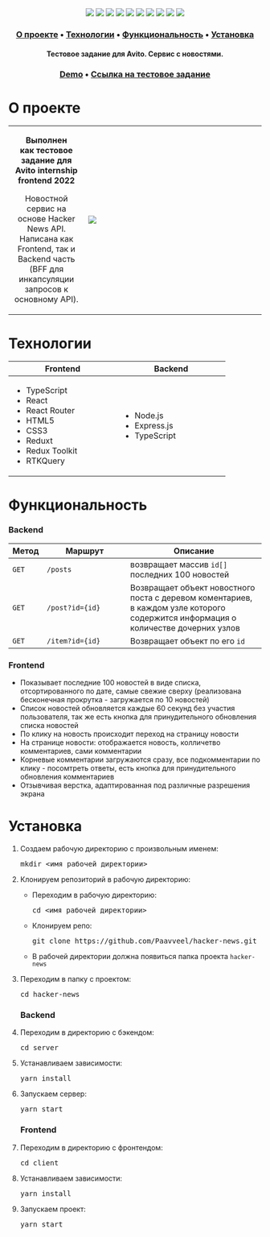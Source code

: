 <div align="center">
 <img src="https://img.shields.io/badge/React-202124?logo=react&logoColor=61DAFB&style=flat-square" />
 <img src="https://img.shields.io/badge/Redux-593D88?style=flat-square&logo=redux&logoColor=white" />
 <img src="https://img.shields.io/badge/Redux%20Toolkit-593D88?style=flat-square&logo=redux&logoColor=white" />
 <img src="https://img.shields.io/badge/RTK%20Query-593D88?style=flat-square&logo=redux&logoColor=white" />
 <img src="https://img.shields.io/badge/TypeScript-3178C6?style=flat-square&logo=typescript&logoColor=white" />
 <img src="https://img.shields.io/badge/HTML5-E34F26?style=flat-square&logo=html5&logoColor=white" />
 <img src="https://img.shields.io/badge/CSS3-1572B6?style=flat-square&logo=css3&logoColor=white" />
 <img src="https://img.shields.io/badge/React_Router-CA4245?style=flat-square&logo=react-router&logoColor=white" />
 <img src="https://img.shields.io/badge/Node.JS-339933?style=flat-square&logo=node.js&logoColor=white" />
 <img src="https://img.shields.io/badge/Express.js-464646?style=flat-square&logo=express&logoColor=white" />
</div>

<h3 align="center">
  <a href="#about">О проекте</a>
  •
  <a href="#techs">Технологии</a>
  •
  <a href="#functionality">Функциональность</a>
  •
  <a href="#install">Установка</a>
</h3>

<h4 align=center>Тестовое задание для Avito. Сервис с новостями.</h4>

<h3 align="center">
  <a href="https://hacker-news-paavveel.onrender.com" title="Link">Demo</a> 
  •
  <a href="https://github.com/avito-tech/internship_frontend_2022">Ссылка на тестовое задание</a>
</h3>

<h1 id="about">О проекте</h1>

<table>
  <tbody>
    <tr>
      <td>
        <p align="center"><b>Выполнен <br>как тестовое задание для Avito internship frontend 2022</b><p>
        <p align="center">Новостной сервис на основе Hacker News API. Написана как Frontend, так и Backend часть (BFF для инкапсуляции запросов к основному API).</p>
      </td>
      <td width="70%"><img src="https://user-images.githubusercontent.com/65166970/204088725-8f67c689-26d2-49cd-ac1f-4d48c5437e54.gif"/></td>
    </tr>
  </tbody>
</table>

<h1 id="techs">Технологии</h1>

<table>
  <thead>
    <tr>
      <th width="200px">Frontend</th>
      <th width="200px">Backend</th>
    </tr>
  </thead>
  <tbody>
    <tr>
      <td>
        <ul>
          <li>TypeScript</li>
          <li>React</li>
          <li>React Router</li>
          <li>HTML5</li>
          <li>CSS3</li>
          <li>Reduxt</li>
          <li>Redux Toolkit</li>
          <li>RTKQuery</li>
        </ul>
      </td>
      <td>
        <ul>
          <li>Node.js</li>
          <li>Express.js</li>
          <li>TypeScript</li>
        </ul>
      </td>
    </tr>
  </tbody>
</table>

<h1 id="functionality">Функциональность</h1>

<h3>Backend</h3>

<table>
  <thead>
    <tr>
      <th>Метод</th>
      <th width="150px">Маршрут</th>
      <th>Описание</th>
    </tr>
  </thead>
  <tbody>
    <tr>
      <td><code>GET</code></td>
      <td><code>/posts</code></td>
      <td>возвращает массив <code>id[]</code> последних 100 новостей</td>
    </tr>
    <tr>
      <td><code>GET</code></td>
      <td><code>/post?id={id}</code></td>
      <td>Возвращает объект новостного поста с деревом коментариев, в каждом узле которого содержится информация о количестве дочерних узлов
      </td>
    </tr>
    <tr>
      <td><code>GET</code></td>
      <td><code>/item?id={id}</code></td>
      <td>Возвращает объект по его <code>id</code></td>
    </tr>
  </tbody>
</table>

<h3>Frontend</h3>

<ul>
  <li>Показывает последние 100 новостей в виде списка, отсортированного по дате, самые свежие сверху (реализована бесконечная прокрутка - загружается по 10 новостей)</li>
  <li>Список новостей обновляется каждые 60 секунд без участия пользователя, так же есть кнопка для принудительного обновления списка новостей</li>
  <li>По клику на новость происходит переход на страницу новости</li>
  <li>На странице новости: отображается новость, колличетво комментариев, сами комментарии</li>
  <li>Корневые комментарии загружаются сразу, все подкомментарии по клику - посомтреть ответы, есть кнопка для принудительного обновления комментариев</li>
  <li>Отзывчивая верстка, адаптированная под различные разрешения экрана</li>
</ul>

<h1 id="install">Установка</h1>
<ol>
<li>
  <p>Создаем рабочую директорию с произвольным именем:</p>
<pre>
mkdir <имя рабочей директории>
</pre>
</li>
<li>
  <p>Клонируем репозиторий в рабочую директорию:</p>
  <ul>
  <li>
    <p>Переходим в рабочую директорию:</p>
<pre>
cd <имя рабочей директории>
</pre>
  </li>
  <li>
    <p>Клонируем репо:</p>
<pre>
git clone https://github.com/Paavveel/hacker-news.git
</pre>
  </li>
    <li>
      В рабочей директории должна появиться папка проекта <code>hacker-news</code>
    </li>
  </ul>
</li>
<li>
  <p>Переходим в папку с проектом:</p>
<pre>
cd hacker-news
</pre>
</li>
<h3>Backend</h3>
<li>
  <p>Переходим в директорию с бэкендом:</p>
<pre>
cd server
</pre>
</li>
<li>
  <p>Устанавливаем зависимости:</p>
<pre>
yarn install
</pre>
</li>
<li>
  <p>Запускаем сервер:</p>
<pre>
yarn start
</pre>
</li>
<h3>Frontend</h3>
<li>
  <p>Переходим в директорию с фронтендом:</p>
<pre>
cd client
</pre>
</li>
<li>
  <p>Устанавливаем зависимости:</p>
<pre>
yarn install
</pre>
</li>
<li>
  <p>Запускаем проект:</p>
<pre>
yarn start
</pre>
</li>
</ol>
